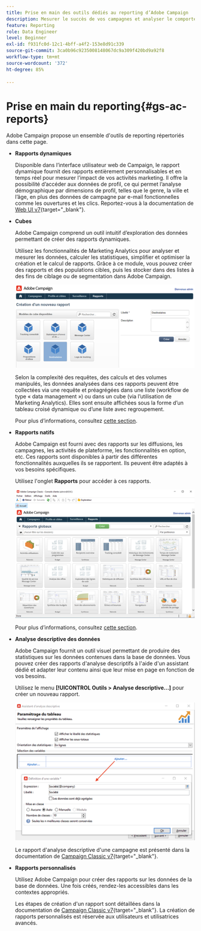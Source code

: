 ```yaml
---
title: Prise en main des outils dédiés au reporting d’Adobe Campaign
description: Mesurer le succès de vos campagnes et analyser le comportement des utilisateurs.
feature: Reporting
role: Data Engineer
level: Beginner
exl-id: f931fc0d-12c1-4bff-a4f2-153e8d91c339
source-git-commit: 3ca0b96c9235008148067dc9a309f420bd9a92f8
workflow-type: tm+mt
source-wordcount: '372'
ht-degree: 85%

---
```


# Prise en main du reporting{#gs-ac-reports}

Adobe Campaign propose un ensemble d&#39;outils de reporting répertoriés dans cette page.

* **Rapports dynamiques**

  Disponible dans l’interface utilisateur web de Campaign, le rapport dynamique fournit des rapports entièrement personnalisables et en temps réel pour mesurer l’impact de vos activités marketing. Il offre la possibilité d’accéder aux données de profil, ce qui permet l’analyse démographique par dimensions de profil, telles que le genre, la ville et l’âge, en plus des données de campagne par e-mail fonctionnelles comme les ouvertures et les clics. Reportez-vous à la documentation de [Web UI v7](https://experienceleague.adobe.com/docs/campaign-web/v8/reports/dynamic-reporting/get-started-reporting.html){target="_blank"}.

* **Cubes**

  Adobe Campaign comprend un outil intuitif d’exploration des données permettant de créer des rapports dynamiques.

  Utilisez les fonctionnalités de Marketing Analytics pour analyser et mesurer les données, calculer les statistiques, simplifier et optimiser la création et le calcul de rapports. Grâce à ce module, vous pouvez créer des rapports et des populations cibles, puis les stocker dans des listes à des fins de ciblage ou de segmentation dans Adobe Campaign.

  ![](assets/create-a-report.png)

  Selon la complexité des requêtes, des calculs et des volumes manipulés, les données analysées dans ces rapports peuvent être collectées via une requête et préagrégées dans une liste (workflow de type « data management ») ou dans un cube (via l’utilisation de Marketing Analytics). Elles sont ensuite affichées sous la forme d’un tableau croisé dynamique ou d’une liste avec regroupement.

  Pour plus d’informations, consultez [cette section](gs-cubes.md).

* **Rapports natifs**

  Adobe Campaign est fourni avec des rapports sur les diffusions, les campagnes, les activités de plateforme, les fonctionnalités en option, etc. Ces rapports sont disponibles à partir des différentes fonctionnalités auxquelles ils se rapportent. Ils peuvent être adaptés à vos besoins spécifiques.

  Utilisez l&#39;onglet **Rapports** pour accéder à ces rapports.

  ![](assets/built-in-reports.png)

  Pour plus d’informations, consultez [cette section](built-in-reports.md).

* **Analyse descriptive des données**

  Adobe Campaign fournit un outil visuel permettant de produire des statistiques sur les données contenues dans la base de données. Vous pouvez créer des rapports d&#39;analyse descriptifs à l&#39;aide d&#39;un assistant dédié et adapter leur contenu ainsi que leur mise en page en fonction de vos besoins.

  Utilisez le menu **[!UICONTROL Outils > Analyse descriptive...]** pour créer un nouveau rapport.

  ![](assets/desc-analysis-report.png)

  Le rapport d&#39;analyse descriptive d&#39;une campagne est présenté dans la documentation de [Campaign Classic v7](https://experienceleague.adobe.com/docs/campaign-classic/using/reporting/analyzing-populations/about-descriptive-analysis.html?lang=fr){target="_blank"}.

* **Rapports personnalisés**

  Utilisez Adobe Campaign pour créer des rapports sur les données de la base de données. Une fois créés, rendez-les accessibles dans les contextes appropriés.

  Les étapes de création d&#39;un rapport sont détaillées dans la documentation de [Campaign Classic v7](https://experienceleague.adobe.com/docs/campaign-classic/using/reporting/creating-new-reports/about-reports-creation-in-campaign.html?lang=fr){target="_blank"}. La création de rapports personnalisés est réservée aux utilisateurs et utilisatrices avancés.
